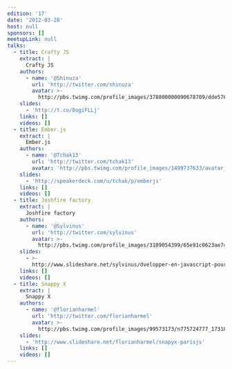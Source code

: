 ```yaml
---
edition: '17'
date: '2012-03-28'
host: null
sponsors: []
meetupLink: null
talks:
  - title: Crafty JS
    extract: |
      Crafty JS
    authors:
      - name: '@Shinuza'
        url: 'http://twitter.com/shinuza'
        avatar: >-
          http://pbs.twimg.com/profile_images/378800000090678709/dde576725b4fcfd6dcd144d5ca521e7d_bigger.jpeg
    slides:
      - 'http://t.co/8ogiFLLj'
    links: []
    videos: []
  - title: Ember.js
    extract: |
      Ember.js
    authors:
      - name: '@Tchak13'
        url: 'http://twitter.com/tchak13'
        avatar: 'http://pbs.twimg.com/profile_images/1499737633/avatar_bigger.jpg'
    slides:
      - 'http://speakerdeck.com/u/tchak/p/emberjs'
    links: []
    videos: []
  - title: Joshfire factory
    extract: |
      Joshfire factory
    authors:
      - name: '@Sylvinus'
        url: 'http://twitter.com/sylvinus'
        avatar: >-
          http://pbs.twimg.com/profile_images/3109054399/65e91c0623ae740b3d8f91d4b86cc070_bigger.jpeg
    slides:
      - >-
        http://www.slideshare.net/sylvinus/dvelopper-en-javascript-pour-linternet-des-objets
    links: []
    videos: []
  - title: Snappy X
    extract: |
      Snappy X
    authors:
      - name: '@florianharmel'
        url: 'http://twitter.com/florianharmel'
        avatar: >-
          http://pbs.twimg.com/profile_images/99573173/n775724777_1731828_1007_bigger.jpg
    slides:
      - 'http://www.slideshare.net/florianharmel/snapyx-parisjs'
    links: []
    videos: []
---
```


